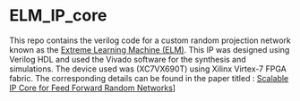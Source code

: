 # ELM_IP_core

This repo contains the verilog code for a custom random projection network known as the [Extreme Learning Machine (ELM)](https://en.wikipedia.org/wiki/Extreme_learning_machine). This IP was designed using Verilog HDL and used the Vivado software for the synthesis and simulations. The device used was (XC7VX690T) using Xilinx Virtex-7 FPGA fabric.
The corresponding details can be found in the paper titled : [Scalable IP Core for Feed Forward Random Networks](https://link.springer.com/chapter/10.1007/978-3-030-23307-5_28)]

